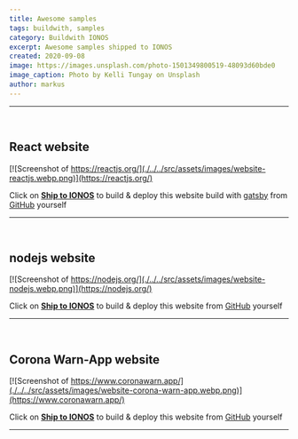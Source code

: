 ```yaml
---
title: Awesome samples
tags: buildwith, samples
category: Buildwith IONOS
excerpt: Awesome samples shipped to IONOS
created: 2020-09-08
image: https://images.unsplash.com/photo-1501349800519-48093d60bde0
image_caption: Photo by Kelli Tungay on Unsplash
author: markus
---
```


---

<br>

## React website

[![Screenshot of https://reactjs.org/](./../../src/assets/images/website-reactjs.webp.png)](https://reactjs.org/)

Click on **[Ship to IONOS](https://buildwith.ionos.com/setup?repo=https://github.com/reactjs/reactjs.org)** to build & deploy this website build with [gatsby](https://www.gatsbyjs.com/) from [GitHub](https://github.com/reactjs/reactjs.org) yourself

---

<br>

## nodejs website

[![Screenshot of https://nodejs.org/](./../../src/assets/images/website-nodejs.webp.png)](https://nodejs.org/)

Click on **[Ship to IONOS](https://buildwith.ionos.com/setup?repo=https://github.com/nodejs/nodejs.org)** to build & deploy this website from [GitHub](https://github.com/nodejs/nodejs.org) yourself

---

<br>

## Corona Warn-App website

[![Screenshot of https://www.coronawarn.app/](./../../src/assets/images/website-corona-warn-app.webp.png)](https://www.coronawarn.app/)

Click on **[Ship to IONOS](https://buildwith.ionos.com/setup?repo=https://github.com/corona-warn-app/cwa-website)** to build & deploy this website from [GitHub](https://github.com/corona-warn-app/cwa-website) yourself

---

<br>